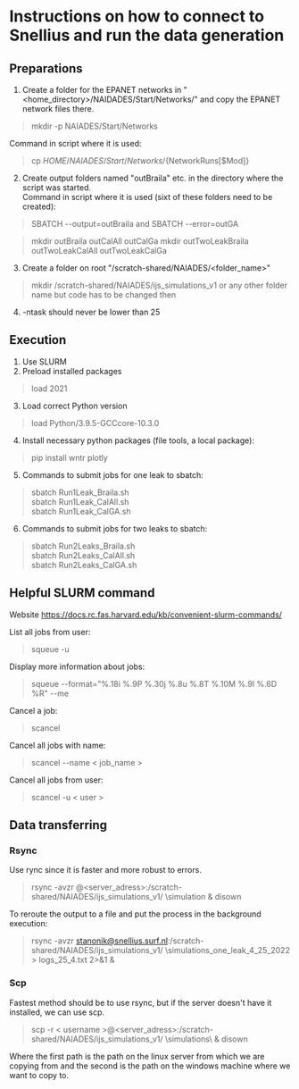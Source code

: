 # Instructions on how to connect to Snellius and run the data generation


## Preparations
1. Create a folder for the EPANET networks in "<home_directory>/NAIDADES/Start/Networks/" and copy the EPANET network files there.
>  mkdir -p NAIADES/Start/Networks

Command in script where it is used:
>  cp $HOME/NAIADES/Start/Networks/${NetworkRuns[$Mod]}
  
2. Create output folders named "outBraila" etc. in the directory where the script was started.    
Command in script where it is used (sixt of these folders need to be created):
> SBATCH --output=outBraila and SBATCH --error=outGA
 
> mkdir outBraila outCalAll outCalGa
> mkdir outTwoLeakBraila outTwoLeakCalAll outTwoLeakCalGa

3. Create a folder on root "/scratch-shared/NAIADES/<folder_name>"
> mkdir /scratch-shared/NAIADES/ijs_simulations_v1 or any other folder name but code has to be changed then
4. -ntask should never be lower than 25


## Execution
1. Use SLURM
2. Preload installed packages 
> load 2021
3. Load correct Python version
> load Python/3.9.5-GCCcore-10.3.0
4. Install necessary python packages (file tools, a local package):   
> pip install wntr plotly
5. Commands to submit jobs for one leak to sbatch:
> sbatch Run1Leak_Braila.sh  
> sbatch Run1Leak_CalAll.sh  
> sbatch Run1Leak_CalGA.sh
6. Commands to submit jobs for two leaks to sbatch:
> sbatch Run2Leaks_Braila.sh  
> sbatch Run2Leaks_CalAll.sh  
> sbatch Run2Leaks_CalGA.sh


## Helpful SLURM command
Website https://docs.rc.fas.harvard.edu/kb/convenient-slurm-commands/

List all jobs from user:
>squeue -u <user>

Display more information about jobs:
> squeue --format="%.18i %.9P %.30j %.8u %.8T %.10M %.9l %.6D %R" --me

Cancel a job:
>scancel <process id>

Cancel all jobs with name:
> scancel --name < job_name >

Cancel all jobs from user:
> scancel -u < user >


## Data transferring

### Rsync
Use rync since it is faster and more robust to errors.
> rsync -avzr <username>@<server_adress>:/scratch-shared/NAIADES/ijs_simulations_v1/ \simulation & disown

To reroute the output to a file and put the process in the background execution:
> rsync -avzr stanonik@snellius.surf.nl:/scratch-shared/NAIADES/ijs_simulations_v1/ \simulations_one_leak_4_25_2022 > logs_25_4.txt 2>&1 &

### Scp
Fastest method should be to use rsync, but if the server doesn't have it installed, we can use scp.
> scp -r  < username >@<server_adress>:/scratch-shared/NAIADES/ijs_simulations_v1/ \simulations\ & disown

Where the first path is the path on the linux server from which we are copying from and the second is the 
path on the windows machine where we want to copy to.


